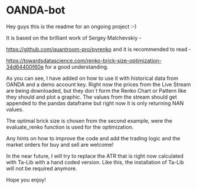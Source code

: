 # OANDA-bot
Hey guys this is the readme for an ongoing project :-) 

It is based on the brilliant work of Sergey Malchevskiy - 

https://github.com/quantroom-pro/pyrenko and it is recommended to read -

https://towardsdatascience.com/renko-brick-size-optimization-34d64400f60e for a good understanding. 

As you can see, I have added on how to use it with historical data from OANDA and a demo account key. Right now the prices from the Live Stream are being downloaded, but they don´t form the Renko Chart or Pattern like they should and plot a graphic. The values from the stream should get appended to the pandas dataframe but right now it is only returning NAN values.

The optimal brick size is chosen from the second example, were the evaluate_renko function is used for the optimization.

Any hints on how to improve the code and add the trading logic and the market orders for buy and sell are welcome!

In the near future, I will try to replace the ATR that is right now calculated with Ta-Lib with a hand coded version. Like this, the installation of Ta-Lib will not be required anymore. 

Hope you enjoy!


